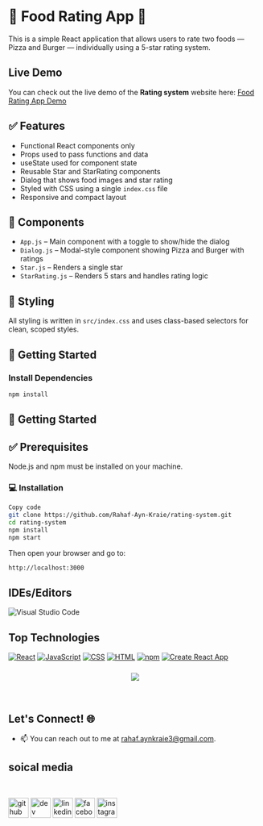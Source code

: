 # 🍕 Food Rating App 🍔

This is a simple React application that allows users to rate two foods — Pizza and Burger — individually using a 5-star rating system.

## Live Demo

You can check out the live demo of the **Rating system** website here: 
[Food Rating App Demo](https://rahaf-ayn-kraie.github.io/rating-system/)

## ✅ Features

- Functional React components only
- Props used to pass functions and data
- useState used for component state
- Reusable Star and StarRating components
- Dialog that shows food images and star rating
- Styled with CSS using a single `index.css` file
- Responsive and compact layout

## 📁 Components

- `App.js` – Main component with a toggle to show/hide the dialog
- `Dialog.js` – Modal-style component showing Pizza and Burger with ratings
- `Star.js` – Renders a single star
- `StarRating.js` – Renders 5 stars and handles rating logic

## 🎨 Styling

All styling is written in `src/index.css` and uses class-based selectors for clean, scoped styles.

## 🚀 Getting Started

### Install Dependencies

```bash
npm install
```

## 🚀 Getting Started

## ✅ Prerequisites
Node.js and npm must be installed on your machine.

### 💻 Installation
```bash 
Copy code
git clone https://github.com/Rahaf-Ayn-Kraie/rating-system.git
cd rating-system
npm install
npm start

```
Then open your browser and go to:
```bash
http://localhost:3000
```

## IDEs/Editors

![Visual Studio Code](https://img.shields.io/badge/Visual%20Studio%20Code-0078d7.svg?style=for-the-badge&logo=visual-studio-code&logoColor=white)
## Top Technologies


[![React](https://img.shields.io/badge/-React-61DAFB?style=for-the-badge&labelColor=black&logo=react&logoColor=61DAFB)](#)
[![JavaScript](https://img.shields.io/badge/-JavaScript-F7DF1E?style=for-the-badge&labelColor=black&logo=javascript&logoColor=F7DF1E)](#)
[![CSS](https://img.shields.io/badge/-CSS-1572B6?style=for-the-badge&labelColor=black&logo=css3&logoColor=1572B6)](#)
[![HTML](https://img.shields.io/badge/-HTML-E34F26?style=for-the-badge&labelColor=black&logo=html5&logoColor=E34F26)](#)
[![npm](https://img.shields.io/badge/-npm-CB3837?style=for-the-badge&labelColor=black&logo=npm&logoColor=CB3837)](#)
[![Create React App](https://img.shields.io/badge/-Create%20React%20App-09D3AC?style=for-the-badge&labelColor=black&logo=create-react-app&logoColor=white)](#)



<h3 align="center">
    <img src="https://readme-typing-svg.herokuapp.com/?font=Righteous&size=25&center=true&vCenter=true&width=500&height=70&duration=4000&lines=Thanks+for+visiting!+✌️;+Shoot+me+a+message+on+email!;Rahaf+:)">
</h3>

<br/>

## Let's Connect! 🌐

- 📫 You can reach out to me at [rahaf.aynkraie3@gmail.com](mailto:rahaf.aynkraie3@gmail.com).
## soical media 


<br>

[<img src='https://cdn.jsdelivr.net/npm/simple-icons@3.0.1/icons/github.svg' alt='github' height='40'>](https://github.com/Rahaf-Ayn-Kraie)  [<img src='https://cdn.jsdelivr.net/npm/simple-icons@3.0.1/icons/dev-dot-to.svg' alt='dev' height='40'>](https://dev.to/rahaf.AK)  [<img src='https://cdn.jsdelivr.net/npm/simple-icons@3.0.1/icons/linkedin.svg' alt='linkedin' height='40'>](https://www.linkedin.com/in/rahaf-AK/)  [<img src='https://cdn.jsdelivr.net/npm/simple-icons@3.0.1/icons/facebook.svg' alt='facebook' height='40'>](https://www.facebook.com/rahaf-AK)  [<img src='https://cdn.jsdelivr.net/npm/simple-icons@3.0.1/icons/instagram.svg' alt='instagram' height='40'>](https://www.instagram.com/rahaf-ak/)

